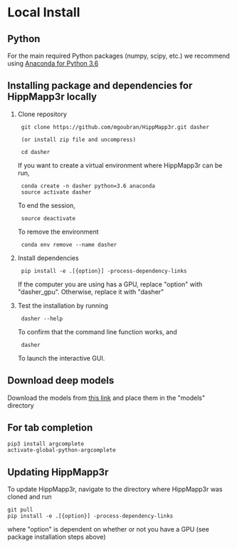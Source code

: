 # Local Install

## Python
For the main required Python packages (numpy, scipy, etc.) we recommend using
[Anaconda for Python 3.6](https://www.continuum.io/downloads)

## Installing package and dependencies for HippMapp3r locally

1. Clone repository

        git clone https://github.com/mgoubran/HippMapp3r.git dasher

        (or install zip file and uncompress)

        cd dasher

    If you want to create a virtual environment where HippMapp3r can be run,

        conda create -n dasher python=3.6 anaconda
        source activate dasher
    
    To end the session,
    
        source deactivate
    
    To remove the environment
    
        conda env remove --name dasher

2. Install dependencies

        pip install -e .[{option}] -process-dependency-links

    If the computer you are using has a GPU, replace "option" with "dasher_gpu". Otherwise, replace it with "dasher"

3. Test the installation by running

        dasher --help
        
   To confirm that the command line function works, and
   
        dasher
        
   To launch the interactive GUI.

## Download deep models

Download the models from [this link](https://drive.google.com/open?id=10aVCDurd_mcB49mJfwm658IZg33u0pd2) and place them in the "models" directory

## For tab completion
    pip3 install argcomplete
    activate-global-python-argcomplete

## Updating HippMapp3r
To update HippMapp3r, navigate to the directory where HippMapp3r was cloned and run

    git pull
    pip install -e .[{option}] -process-dependency-links
    
where "option" is dependent on whether or not you have a GPU (see package installation steps above)
